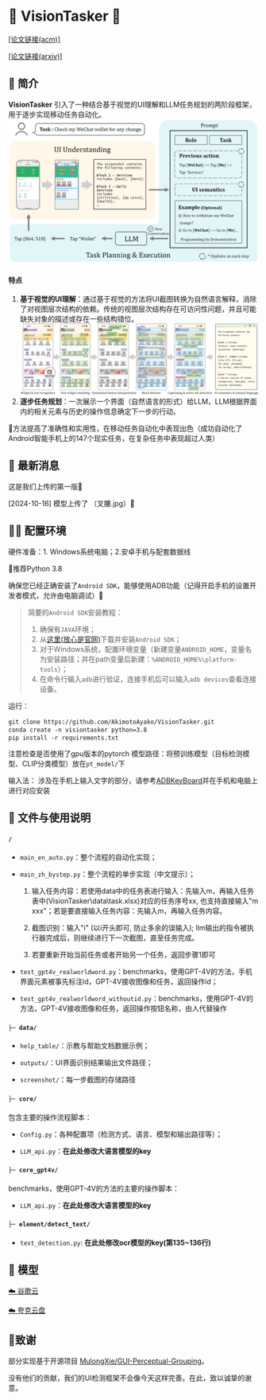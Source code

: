 # 📱 VisionTasker 🤖
[[论文链接(acm)]](https://dl.acm.org/doi/10.1145/3654777.3676386)

[[论文链接(arxiv)]](https://arxiv.org/abs/2312.11190) 

## 📰 简介
**VisionTasker** 引入了一种结合基于视觉的UI理解和LLM任务规划的两阶段框架，用于逐步实现移动任务自动化。
![框架](framework.png)

#### 特点
1. **基于视觉的UI理解**：通过基于视觉的方法将UI截图转换为自然语言解释，消除了对视图层次结构的依赖。传统的视图层次结构存在可访问性问题，并且可能缺失对象的描述或存在一些结构错位。
![界面理解](ui_understanding.png)
2. **逐步任务规划**：一次展示一个界面（自然语言的形式）给LLM，LLM根据界面内的相关元素与历史的操作信息确定下一步的行动。

🥳方法提高了准确性和实用性，在移动任务自动化中表现出色（成功自动化了Android智能手机上的147个现实任务，在复杂任务中表现超过人类）

## 📢 最新消息
这是我们上传的第一版🤗

[2024-10-16] 模型上传了 （叉腰.jpg）🧐 

## 👩‍💻 配置环境
硬件准备：1. Windows系统电脑；2.安卓手机与配套数据线

🙌推荐Python 3.8

确保您已经正确安装了`Android SDK`，能够使用ADB功能（记得开启手机的设置开发者模式，允许由电脑调试）🍾

>简要的`Android SDK`安装教程：
>1. 确保有`JAVA`环境；
>2. 从[这里(放心是官网)](https://developer.android.com/tools/releases/platform-tools?hl=zh-cn)下载并安装`Android SDK`；
>3. 对于Windows系统，配置环境变量（新建变量`ANDROID_HOME`，变量名为安装路径；并在path变量后新建：`%ANDROID_HOME%\platform-tools`）；
>4. 在命令行输入`adb`进行验证，连接手机后可以输入`adb devices`查看连接设备。

运行：
```
git clone https://github.com/AkimotoAyako/VisionTasker.git
conda create -n visiontasker python=3.8
pip install -r requirements.txt
```
注意检查是否使用了gpu版本的pytorch
模型路径：将预训练模型（目标检测模型、CLIP分类模型）放在`pt_model/`下

输入法：
涉及在手机上输入文字的部分，请参考[ADBKeyBoard](https://github.com/senzhk/ADBKeyBoard)并在手机和电脑上进行对应安装

## 🚀 文件与使用说明
#### `/`
- `main_en_auto.py`：整个流程的自动化实现；

- `main_zh_bystep.py`：整个流程的单步实现（中文提示）；

  1. 输入任务内容：若使用data中的任务表进行输入：先输入m，再输入任务表中(VisionTasker\data\task.xlsx)对应的任务序号xx, 也支持直接输入"m xxx"；若是要直接输入任务内容：先输入m，再输入任务内容。

  2. 截图识别：输入"i" (以i开头即可, 防止多余的误输入); llm输出的指令被执行器完成后，则继续进行下一次截图，直至任务完成。

  3. 若要重新开始当前任务或者开始另一个任务，返回步骤1即可
    
- `test_gpt4v_realworldword.py`：benchmarks，使用GPT-4V的方法，手机界面元素被事先标注id，GPT-4V接收图像和任务，返回操作id；

- `test_gpt4v_realworldword_withoutid.py`：benchmarks，使用GPT-4V的方法，GPT-4V接收图像和任务，返回操作按钮名称，由人代替操作


#### `├─ data/`
- `help_table/`：示教与帮助文档数据示例；

- `outputs/`：UI界面识别结果输出文件路径；

- `screenshot/`：每一步截图的存储路径

#### `├─ core/`
包含主要的操作流程脚本：

- `Config.py`：各种配置项（检测方式、语言、模型和输出路径等）；

- `LLM_api.py`：**在此处修改大语言模型的key**


#### `├─ core_gpt4v/`

benchmarks，使用GPT-4V的方法的主要的操作脚本：

- `LLM_api.py`：**在此处修改大语言模型的key**

#### `├─ element/detect_text/`

- `text_detection.py`: **在此处修改ocr模型的key(第135~136行)**
 
## 🍴 模型
[☁️ 谷歌云](https://drive.google.com/drive/folders/1ij5Y5JhUb8cPTAr8fZ0jfyenoNUqr5nP?usp=sharing)

[☁️ 夸克云盘](https://pan.quark.cn/s/f2f707e26a08)
 
## 🌷致谢
部分实现基于开源项目 [MulongXie/GUI-Perceptual-Grouping](https://github.com/MulongXie/GUI-Perceptual-Grouping)。

没有他们的贡献，我们的UI检测框架不会像今天这样完善。在此，致以诚挚的谢意。
